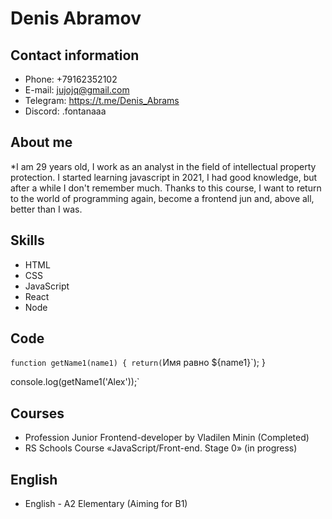 # Denis Abramov

## Contact information

- Phone: +79162352102
- E-mail: jujojq@gmail.com
- Telegram: https://t.me/Denis_Abrams
- Discord: .fontanaaa

## About me

\*I am 29 years old, I work as an analyst in the field of intellectual property protection. I started learning javascript in 2021, I had good knowledge, but after a while I don't remember much. Thanks to this course, I want to return to the world of programming again, become a frontend jun and, above all, better than I was.

## Skills

- HTML
- CSS
- JavaScript
- React
- Node

## Code

`function getName1(name1) {
    return(`Имя равно ${name1}`);
}

console.log(getName1('Alex'));`

## Courses

- Profession Junior Frontend-developer by Vladilen Minin (Completed)
- RS Schools Course «JavaScript/Front-end. Stage 0» (in progress)

## English

- English - A2 Elementary (Aiming for B1)
